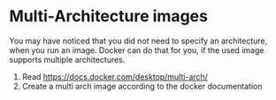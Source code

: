 # Multi-Architecture images
You may have noticed that you did not need to specify an architecture, when you run an image. Docker can do that for you, if the used image supports multiple architectures.

1. Read https://docs.docker.com/desktop/multi-arch/
2. Create a multi arch image according to the docker documentation